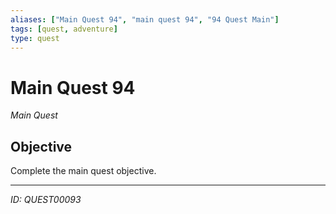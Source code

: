 ```yaml
---
aliases: ["Main Quest 94", "main quest 94", "94 Quest Main"]
tags: [quest, adventure]
type: quest
---
```


# Main Quest 94

*Main Quest*

## Objective
Complete the main quest objective.

---
*ID: QUEST00093*